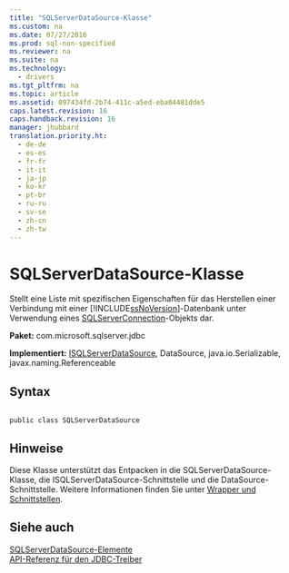 ```yaml
---
title: "SQLServerDataSource-Klasse"
ms.custom: na
ms.date: 07/27/2016
ms.prod: sql-non-specified
ms.reviewer: na
ms.suite: na
ms.technology: 
  - drivers
ms.tgt_pltfrm: na
ms.topic: article
ms.assetid: 097434fd-2b74-411c-a5ed-eba04481dde5
caps.latest.revision: 16
caps.handback.revision: 16
manager: jhubbard
translation.priority.ht: 
  - de-de
  - es-es
  - fr-fr
  - it-it
  - ja-jp
  - ko-kr
  - pt-br
  - ru-ru
  - sv-se
  - zh-cn
  - zh-tw
---
```

# SQLServerDataSource-Klasse
  Stellt eine Liste mit spezifischen Eigenschaften für das Herstellen einer Verbindung mit einer [!INCLUDE[ssNoVersion](../content/includes/ssNoVersion_md.md)]\-Datenbank unter Verwendung eines [SQLServerConnection](../content/SQLServerConnection-Class.md)\-Objekts dar.  
  
 **Paket:** com.microsoft.sqlserver.jdbc  
  
 **Implementiert:** [ISQLServerDataSource](../content/ISQLServerDataSource-Interface.md), DataSource, java.io.Serializable, javax.naming.Referenceable  
  
## Syntax  
  
```  
  
public class SQLServerDataSource  
```  
  
## Hinweise  
 Diese Klasse unterstützt das Entpacken in die SQLServerDataSource\-Klasse, die ISQLServerDataSource\-Schnittstelle und die  DataSource\-Schnittstelle. Weitere Informationen finden Sie unter [Wrapper und Schnittstellen](../content/Wrappers-and-Interfaces.md).  
  
## Siehe auch  
 [SQLServerDataSource-Elemente](../content/SQLServerDataSource-Members.md)   
 [API-Referenz für den JDBC-Treiber](../content/JDBC-Driver-API-Reference.md)  
  
  